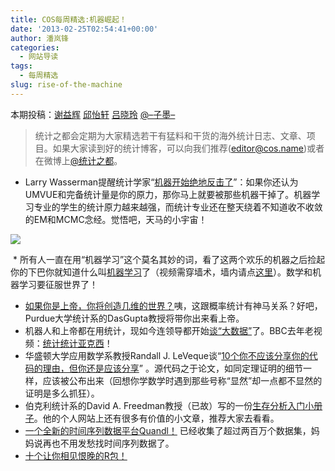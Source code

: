 ```yaml
---
title: COS每周精选:机器崛起！
date: '2013-02-25T02:54:41+00:00'
author: 潘岚锋
categories:
  - 网站导读
tags:
  - 每周精选
slug: rise-of-the-machine
---
```


本期投稿：[谢益辉](http://yihui.name/) [邱怡轩](http://statr.me/) [吕晓玲](http://stat.ruc.edu.cn/a/jiaoxuetuandui/jiaoyanshi/2011/0219/128.html) [@–子墨–](http://weibo.com/weizhangzimo)

> 统计之都会定期为大家精选若干有猛料和干货的海外统计日志、文章、项目。如果大家读到好的统计博客，可以向我们推荐(editor@cos.name)或者在微博上[@统计之都](http://weibo.com/cosname?topnav=1&wvr=5&topsug=1)。

  * Larry Wasserman提醒统计学家“[机器开始绝地反击了](http://www.stat.cmu.edu/~larry/Wasserman.pdf)”：如果你还认为UMVUE和完备统计量是你的原力，那你马上就要被那些机器干掉了。机器学习专业的学生的统计原力越来越强，而统计专业还在整天绕着不知道收不收敛的EM和MCMC念经。觉悟吧，天马的小宇宙！
<!--more-->

![](http://normaldeviate.files.wordpress.com/2013/02/terminator.png?w=251&h=201)

  * 所有人一直在用“机器学习”这个莫名其妙的词，看了这两个欢乐的机器之后捡起你的下巴你就知道什么叫[机器学习](http://robohub.org/video-throwing-and-catching-an-inverted-pendulum-with-quadrocopters/)了（视频需穿墙术，墙内请点[这里](http://v.youku.com/v_show/id_XNTE4NDc0NzY0.html)）。数学和机器学习要征服世界了！
  * [如果你是上帝，你将创造几维的世界？](http://www.stat.purdue.edu/~dasgupta/fourDspace.pdf)咦，这跟概率统计有神马关系？好吧，Purdue大学统计系的DasGupta教授将带你出来看上帝。
  * 机器人和上帝都在用统计，现如今连领导都开始[谈“大数据”](http://2012.chinajx.com.cn/html/report/72796-1.htm?reportpos=2)了。BBC去年老视频：[统计统计亚克西](http://www.gapminder.org/videos/the-joy-of-stats/)！
  * 华盛顿大学应用数学系教授Randall J. LeVeque谈“[10个你不应该分享你的代码的理由，但你还是应该分享](http://faculty.washington.edu/rjl/pubs/topten/topten.pdf)” 。源代码之于论文，如同定理证明的细节一样，应该被公布出来（回想你学数学时遇到那些号称“显然”却一点都不显然的证明是多么抓狂）。
  * 伯克利统计系的David A. Freedman教授（已故）写的一份[生存分析入门小册子](http://www.stat.berkeley.edu/~census/survival.pdf)。他的个人网站上还有很多有价值的小文章，推荐大家去看看。
  * [一个全新的时间序列数据平台Quandl！](http://www.quandl.com/) 已经收集了超过两百万个数据集，妈妈说再也不用发愁找时间序列数据了。
  * [十个让你相见恨晚的R包！](http://blog.yhathq.com/posts/10-R-packages-I-wish-I-knew-about-earlier.html)
